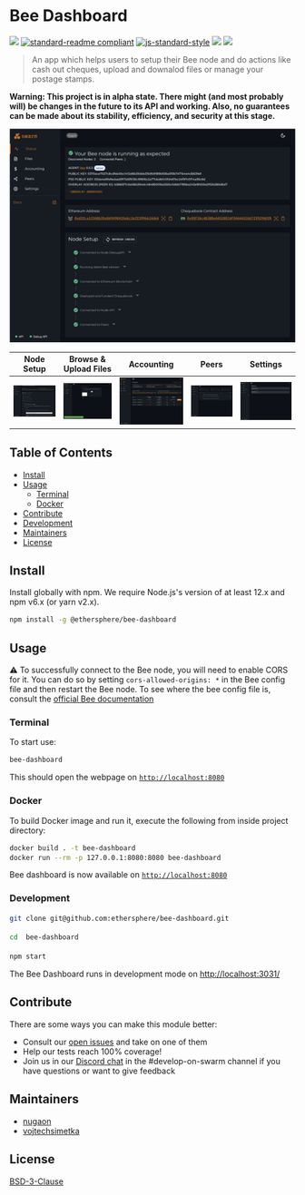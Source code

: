 # Bee Dashboard

[![](https://img.shields.io/badge/made%20by-Swarm-blue.svg?style=flat-square)](https://swarm.ethereum.org/)
[![standard-readme compliant](https://img.shields.io/badge/standard--readme-OK-brightgreen.svg?style=flat-square)](https://github.com/RichardLitt/standard-readme)
[![js-standard-style](https://img.shields.io/badge/code%20style-standard-brightgreen.svg?style=flat-square)](https://github.com/feross/standard)
![](https://img.shields.io/badge/npm-%3E%3D6.0.0-orange.svg?style=flat-square)
![](https://img.shields.io/badge/Node.js-%3E%3D10.0.0-orange.svg?style=flat-square)

> An app which helps users to setup their Bee node and do actions like cash out cheques, upload and downalod files or manage your postage stamps.

**Warning: This project is in alpha state. There might (and most probably will) be changes in the future to its API and working. Also, no guarantees can be made about its stability, efficiency, and security at this stage.**

![Status page](/ui_samples/status.png)

| Node Setup | Browse & Upload Files | Accounting | Peers | Settings |
|-------|---------|-------|----------|------|
| ![Setup](/ui_samples/node_setup.png) | ![Files](/ui_samples/file_upload.png) | ![Accounting](/ui_samples/accounting.png) | ![Peers](/ui_samples/peers.png) | ![Settings](/ui_samples/settings.png) |


## Table of Contents

- [Install](#install)
- [Usage](#usage)
    - [Terminal](#terminal)
    - [Docker](#docker)
- [Contribute](#contribute)
- [Development](#development)
- [Maintainers](#maintainers)
- [License](#license)

## Install

Install globally with npm. We require Node.js's version of at least 12.x and npm v6.x (or yarn v2.x).

```sh
npm install -g @ethersphere/bee-dashboard
```

## Usage

:warning: To successfully connect to the Bee node, you will need to enable CORS for it. You can do so by setting `cors-allowed-origins: *` in the Bee config file and then restart the Bee node. To see where the bee config file is, consult the [official Bee documentation](https://docs.ethswarm.org/docs/working-with-bee/configuration#configuring-bee-installed-using-a-package-manager)

### Terminal

To start use:
```sh
bee-dashboard
```

This should open the webpage on [`http://localhost:8080`](http://localhost:8080)

### Docker

To build Docker image and run it, execute the following from inside project directory:

```sh
docker build . -t bee-dashboard
docker run --rm -p 127.0.0.1:8080:8080 bee-dashboard
```

Bee dashboard is now available on [`http://localhost:8080`](http://localhost:8080)

### Development

```sh
git clone git@github.com:ethersphere/bee-dashboard.git

cd  bee-dashboard

npm start
```

The Bee Dashboard runs in development mode on [http://localhost:3031/](http://localhost:3031/)

## Contribute

There are some ways you can make this module better:

- Consult our [open issues](https://github.com/ethersphere/bee-dashboard/issues) and take on one of them
- Help our tests reach 100% coverage!
- Join us in our [Discord chat](https://discord.gg/wdghaQsGq5) in the #develop-on-swarm channel if you have questions or want to give feedback

## Maintainers

- [nugaon](https://github.com/nugaon)
- [vojtechsimetka](https://github.com/vojtechsimetka)

## License

[BSD-3-Clause](./LICENSE)
